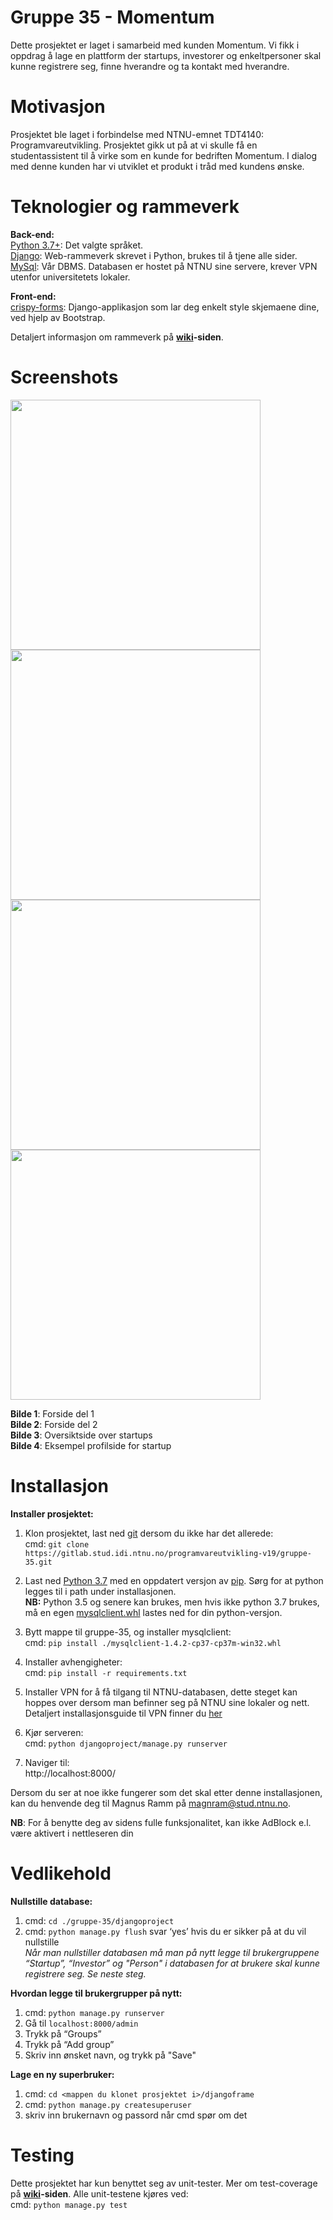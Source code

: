 # Gruppe 35 - Momentum  
  
Dette prosjektet er laget i samarbeid med kunden Momentum. Vi fikk i oppdrag å lage en plattform der startups, investorer og enkeltpersoner skal kunne registrere seg, finne hverandre og ta kontakt med hverandre.
  
# Motivasjon

Prosjektet ble laget i forbindelse med NTNU-emnet TDT4140: Programvareutvikling. Prosjektet gikk ut på at vi skulle få en studentassistent til å virke som en kunde for bedriften Momentum. I dialog med denne kunden har vi utviklet et produkt i tråd med kundens ønske. 
  
# Teknologier og rammeverk  
**Back-end:**  
[Python 3.7+](https://www.python.org/): Det valgte språket.  
[Django](https://www.djangoproject.com/): Web-rammeverk skrevet i Python, brukes til å tjene alle sider.  
[MySql](https://www.mysql.com/): Vår DBMS. Databasen er hostet på NTNU sine servere, krever VPN utenfor universitetets lokaler.  
  
**Front-end:**  
[crispy-forms](https://django-crispy-forms.readthedocs.io/): Django-applikasjon som lar deg enkelt style skjemaene dine, ved hjelp av Bootstrap.

Detaljert informasjon om rammeverk på **[wiki](https://gitlab.stud.idi.ntnu.no/programvareutvikling-v19/gruppe-35/wikis/home)-siden**.
  
# Screenshots
<img src="https://gitlab.stud.idi.ntnu.no/programvareutvikling-v19/gruppe-35/raw/master/screenshots/intro.PNG" width="400">
<img src="https://gitlab.stud.idi.ntnu.no/programvareutvikling-v19/gruppe-35/raw/master/screenshots/forside.PNG" width="400">
<img src="https://gitlab.stud.idi.ntnu.no/programvareutvikling-v19/gruppe-35/raw/master/screenshots/startups.PNG" width="400">
<img src="https://gitlab.stud.idi.ntnu.no/programvareutvikling-v19/gruppe-35/raw/master/screenshots/adgogo.PNG" width="400">  
  

**Bilde 1**: Forside del 1  
**Bilde 2**: Forside del 2  
**Bilde 3**: Oversiktside over startups  
**Bilde 4**: Eksempel profilside for startup  

# Installasjon

**Installer prosjektet:**  
1. Klon prosjektet, last ned [git](https://git-scm.com/downloads) dersom du ikke har det allerede:  
cmd: `git clone https://gitlab.stud.idi.ntnu.no/programvareutvikling-v19/gruppe-35.git`  
  
2. Last ned [Python 3.7](https://www.python.org/downloads) med en oppdatert versjon av [pip](https://pip.pypa.io/en/stable/installing/#upgrading-pip). Sørg for at python legges til i path under installasjonen.  
**NB:** Python 3.5 og senere kan brukes, men hvis ikke python 3.7 brukes, må en egen [mysqlclient.whl](https://www.lfd.uci.edu/~gohlke/pythonlibs/#mysqlclient) lastes ned for din python-versjon.  

3. Bytt mappe til gruppe-35, og installer mysqlclient:  
cmd: `pip install ./mysqlclient-1.4.2-cp37-cp37m-win32.whl`  
  
4. Installer avhengigheter:   
cmd: `pip install -r requirements.txt`  
  
5. Installer VPN for å få tilgang til NTNU-databasen, dette steget kan hoppes over dersom man befinner seg på NTNU sine lokaler og nett.  
Detaljert installasjonsguide til VPN finner du [her](https://innsida.ntnu.no/wiki/-/wiki/Norsk/Installere+VPN)
  
6. Kjør serveren:  
cmd: `python djangoproject/manage.py runserver`  
  
7. Naviger til:  
http://localhost:8000/   
  
Dersom du ser at noe ikke fungerer som det skal etter denne installasjonen, kan du henvende deg til Magnus Ramm på magnram@stud.ntnu.no.  
  
**NB**: For å benytte deg av sidens fulle funksjonalitet, kan ikke AdBlock e.l. være aktivert i nettleseren din  

# Vedlikehold

**Nullstille database:**
1. cmd: `cd ./gruppe-35/djangoproject`
2. cmd: `python manage.py flush`
svar ‘yes’ hvis du er sikker på at du vil nullstille  
*Når man nullstiller databasen må man på nytt legge til brukergruppene “Startup”, “Investor” og "Person" i databasen for at brukere skal kunne registrere seg. Se neste steg.*

**Hvordan legge til brukergrupper på nytt:**
1. cmd: `python manage.py runserver`
2. Gå til `localhost:8000/admin`
3. Trykk på “Groups”
4. Trykk på “Add group”  
5. Skriv inn ønsket navn, og trykk på "Save"  
  
**Lage en ny superbruker:**
1. cmd: `cd <mappen du klonet prosjektet i>/djangoframe`
2. cmd: `python manage.py createsuperuser`
3. skriv inn brukernavn og passord når cmd spør om det
  

# Testing

Dette prosjektet har kun benyttet seg av unit-tester. Mer om test-coverage på **[wiki](https://gitlab.stud.idi.ntnu.no/programvareutvikling-v19/gruppe-35/wikis/home)-siden**. Alle unit-testene kjøres ved:  
cmd: `python manage.py test`
